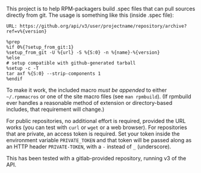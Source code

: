
This project is to help RPM-packagers build .spec files that can pull sources 
directly from git. The usage is something like this (inside .spec file):

    URL: https://github.org/api/v3/user/projectname/repository/archive?ref=v%{version}
    
    %prep
    %if 0%{?setup_from_git:1}
    %setup_from_git -U %{url} -S %{S:0} -n %{name}-%{version}
    %else
    # setup compatible with github-generated tarball
    %setup -c -T
    tar axf %{S:0} --strip-components 1
    %endif

To make it work, the included macro _must be appended_ to either `~/.rpmmacros` or 
one of the site macro files (see `man rpmbuild`). (If rpmbuild ever handles a reasonable
method of extension or directory-based includes, that requirement will change.)

For public repositories, no additional effort is required, provided the URL works
(you can test with `curl` or `wget` or a web browser). For repositories that are private, 
an access token is required. Set your token inside the environment variable `PRIVATE_TOKEN`
and that token will be passed along as an HTTP header `PRIVATE-TOKEN`, with a `-` instead of 
`_` (underscore).

This has been tested with a gitlab-provided repository, running v3 of the API. 

